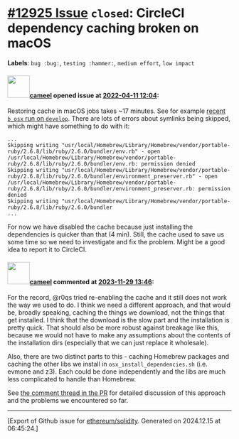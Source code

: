 # [\#12925 Issue](https://github.com/ethereum/solidity/issues/12925) `closed`: CircleCI dependency caching broken on macOS
**Labels**: `bug :bug:`, `testing :hammer:`, `medium effort`, `low impact`


#### <img src="https://avatars.githubusercontent.com/u/137030?v=4" width="50">[cameel](https://github.com/cameel) opened issue at [2022-04-11 12:04](https://github.com/ethereum/solidity/issues/12925):

Restoring cache in macOS jobs takes ~17 minutes. See for example [recent `b_osx` run on `develop`](https://app.circleci.com/pipelines/github/ethereum/solidity/23649/workflows/01a8fe85-debd-4892-874c-2745e02c10cc/jobs/1038415). There are lots of errors about symlinks being skipped, which might have something to do with it:
```
...
Skipping writing "usr/local/Homebrew/Library/Homebrew/vendor/portable-ruby/2.6.8/lib/ruby/2.6.0/bundler/env.rb" - open /usr/local/Homebrew/Library/Homebrew/vendor/portable-ruby/2.6.8/lib/ruby/2.6.0/bundler/env.rb: permission denied
Skipping writing "usr/local/Homebrew/Library/Homebrew/vendor/portable-ruby/2.6.8/lib/ruby/2.6.0/bundler/environment_preserver.rb" - open /usr/local/Homebrew/Library/Homebrew/vendor/portable-ruby/2.6.8/lib/ruby/2.6.0/bundler/environment_preserver.rb: permission denied
Skipping writing "usr/local/Homebrew/Library/Homebrew/vendor/portable-ruby/2.6.8/lib/ruby/2.6.0/bundler
...
```

For now we have disabled the cache because just installing the dependencies is quicker than that (4 min). Still, the cache used to save us some time so we need to investigate and fix the problem. Might be a good idea to report it to CircleCI.

#### <img src="https://avatars.githubusercontent.com/u/137030?v=4" width="50">[cameel](https://github.com/cameel) commented at [2023-11-29 13:46](https://github.com/ethereum/solidity/issues/12925#issuecomment-1831927256):

For the record, @r0qs tried re-enabling the cache and it still does not work the way we used to do. I think we need a different approach, and that would be, broadly speaking, caching the things we download, not the things that get installed. I think that the download is the slow part and the installation is pretty quick. That should also be more robust against breakage like this, because we would not have to make any assumptions about the contents of the installation dirs (especially that we can just replace it wholesale).

Also, there are two distinct parts to this - caching Homebrew packages and caching the other libs we install in `osx_install_dependencies.sh` (i.e. evmone and z3). Each could be done independently and the libs are much less complicated to handle than Homebrew.

See [the comment thread in the PR](https://github.com/ethereum/solidity/pull/14485#issuecomment-1689819247) for detailed discussion of this approach and the problems we encountered so far.


-------------------------------------------------------------------------------



[Export of Github issue for [ethereum/solidity](https://github.com/ethereum/solidity). Generated on 2024.12.15 at 06:45:24.]
